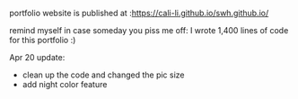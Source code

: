 portfolio website is published at :https://cali-li.github.io/swh.github.io/

remind myself in case someday you piss me off: I wrote 1,400 lines of code for this portfolio :)

Apr 20 update: 
* clean up the code and changed the pic size
* add night color feature